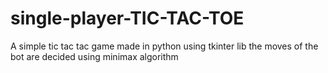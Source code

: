 # single-player-TIC-TAC-TOE
A simple tic tac tac game made in python using tkinter lib 
the moves of the bot are decided using minimax algorithm 

